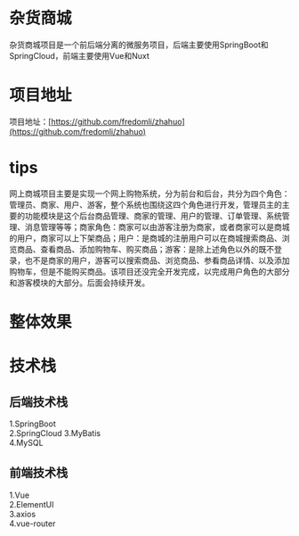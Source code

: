 # 杂货商城 
杂货商城项目是一个前后端分离的微服务项目，后端主要使用SpringBoot和SpringCloud，前端主要使用Vue和Nuxt

# 项目地址

项目地址：[https://github.com/fredomli/zhahuo](https://github.com/fredomli/zhahuo)   
# tips 

网上商城项目主要是实现一个网上购物系统，分为前台和后台，共分为四个角色：管理员、商家、用户、游客，整个系统也围绕这四个角色进行开发，管理员主的主要的功能模块是这个后台商品管理、商家的管理、用户的管理、订单管理、系统管理、消息管理等等；商家角色：商家可以由游客注册为商家，或者商家可以是商城的用户，商家可以上下架商品；用户：是商城的注册用户可以在商城搜索商品、浏览商品、查看商品、添加购物车、购买商品；游客：是除上述角色以外的既不登录，也不是商家的用户，游客可以搜索商品、浏览商品、参看商品详情、以及添加购物车，但是不能购买商品。该项目还没完全开发完成，以完成用户角色的大部分和游客模块的大部分。后面会持续开发。

# 整体效果


# 技术栈
## 后端技术栈

1.SpringBoot  
2.SpringCloud
3.MyBatis  
4.MySQL  

## 前端技术栈

1.Vue  
2.ElementUI  
3.axios  
4.vue-router 
